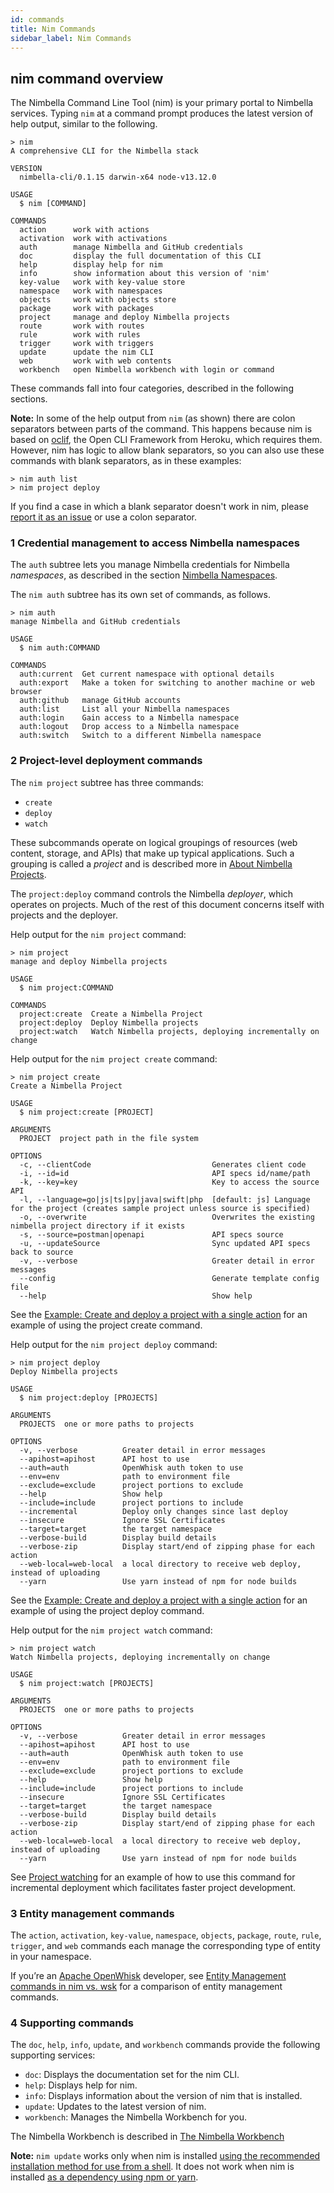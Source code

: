```yaml
---
id: commands
title: Nim Commands
sidebar_label: Nim Commands
---
```


## nim command overview

The Nimbella Command Line Tool (nim) is your primary portal to Nimbella services. Typing `nim` at a command prompt produces the latest version of help output, similar to the following.

```shell
> nim
A comprehensive CLI for the Nimbella stack

VERSION
  nimbella-cli/0.1.15 darwin-x64 node-v13.12.0

USAGE
  $ nim [COMMAND]

COMMANDS
  action      work with actions
  activation  work with activations
  auth        manage Nimbella and GitHub credentials
  doc         display the full documentation of this CLI
  help        display help for nim
  info        show information about this version of 'nim'
  key-value   work with key-value store
  namespace   work with namespaces
  objects     work with objects store
  package     work with packages
  project     manage and deploy Nimbella projects
  route       work with routes
  rule        work with rules
  trigger     work with triggers
  update      update the nim CLI
  web         work with web contents
  workbench   open Nimbella workbench with login or command
```

These commands fall into four categories, described in the following sections.

**Note:** In some of the help output from `nim` (as shown) there are colon separators between parts of the command.  This happens because nim is based on [oclif](https://github.com/oclif), the Open CLI Framework from Heroku, which requires them. However, nim has logic to allow blank separators, so you can also use these commands with blank separators, as in these examples:

```shell
> nim auth list
> nim project deploy
```

If you find a case in which a blank separator doesn't work in nim, please [report it as an issue](https://github.com/nimbella/nimbella-cli/issues) or use a colon separator.


### 1 Credential management to access Nimbella namespaces

The `auth` subtree lets you manage Nimbella credentials for Nimbella _namespaces_, as described in the section [Nimbella Namespaces](namespaces.md).

The `nim auth` subtree has its own set of commands, as follows.

```shell
> nim auth
manage Nimbella and GitHub credentials

USAGE
  $ nim auth:COMMAND

COMMANDS
  auth:current  Get current namespace with optional details
  auth:export   Make a token for switching to another machine or web browser
  auth:github   manage GitHub accounts
  auth:list     List all your Nimbella namespaces
  auth:login    Gain access to a Nimbella namespace
  auth:logout   Drop access to a Nimbella namespace
  auth:switch   Switch to a different Nimbella namespace
```


### 2 Project-level deployment commands

The `nim project` subtree has three commands:

*   `create`
*   `deploy`
*   `watch`

These subcommands operate on logical groupings of resources (web content, storage, and APIs) that make up typical applications. Such a grouping is called a _project_ and is described more in [About Nimbella Projects](deployer-overview.md).

The `project:deploy` command controls the Nimbella _deployer_, which operates on projects. Much of the rest of this document concerns itself with projects and the deployer.

Help output for the `nim project` command:

```shell
> nim project
manage and deploy Nimbella projects

USAGE
  $ nim project:COMMAND

COMMANDS
  project:create  Create a Nimbella Project
  project:deploy  Deploy Nimbella projects
  project:watch   Watch Nimbella projects, deploying incrementally on change
```

Help output for the `nim project create` command:

```shell
> nim project create
Create a Nimbella Project

USAGE
  $ nim project:create [PROJECT]

ARGUMENTS
  PROJECT  project path in the file system

OPTIONS
  -c, --clientCode                           Generates client code
  -i, --id=id                                API specs id/name/path
  -k, --key=key                              Key to access the source API
  -l, --language=go|js|ts|py|java|swift|php  [default: js] Language for the project (creates sample project unless source is specified)
  -o, --overwrite                            Overwrites the existing nimbella project directory if it exists
  -s, --source=postman|openapi               API specs source
  -u, --updateSource                         Sync updated API specs back to source
  -v, --verbose                              Greater detail in error messages
  --config                                   Generate template config file
  --help                                     Show help
```

See the [Example: Create and deploy a project with a single action](single-action-example.md) for an example of using the project create command.

Help output for the `nim project deploy` command:

```shell
> nim project deploy
Deploy Nimbella projects

USAGE
  $ nim project:deploy [PROJECTS]

ARGUMENTS
  PROJECTS  one or more paths to projects

OPTIONS
  -v, --verbose          Greater detail in error messages
  --apihost=apihost      API host to use
  --auth=auth            OpenWhisk auth token to use
  --env=env              path to environment file
  --exclude=exclude      project portions to exclude
  --help                 Show help
  --include=include      project portions to include
  --incremental          Deploy only changes since last deploy
  --insecure             Ignore SSL Certificates
  --target=target        the target namespace
  --verbose-build        Display build details
  --verbose-zip          Display start/end of zipping phase for each action
  --web-local=web-local  a local directory to receive web deploy, instead of uploading
  --yarn                 Use yarn instead of npm for node builds

```

See the [Example: Create and deploy a project with a single action](single-action-example.md) for an example of using the project deploy command.

Help output for the `nim project watch` command:

```shell
> nim project watch
Watch Nimbella projects, deploying incrementally on change

USAGE
  $ nim project:watch [PROJECTS]

ARGUMENTS
  PROJECTS  one or more paths to projects

OPTIONS
  -v, --verbose          Greater detail in error messages
  --apihost=apihost      API host to use
  --auth=auth            OpenWhisk auth token to use
  --env=env              path to environment file
  --exclude=exclude      project portions to exclude
  --help                 Show help
  --include=include      project portions to include
  --insecure             Ignore SSL Certificates
  --target=target        the target namespace
  --verbose-build        Display build details
  --verbose-zip          Display start/end of zipping phase for each action
  --web-local=web-local  a local directory to receive web deploy, instead of uploading
  --yarn                 Use yarn instead of npm for node builds
```

See [Project watching](deployer-features.md#project-watching-for-incremental-deployment) for an example of how to use this command for incremental deployment which facilitates faster project development.

### 3 Entity management commands

The `action`, `activation`, `key-value`, `namespace`, `objects`, `package`, `route`, `rule`, `trigger`, and `web` commands each manage the corresponding type of entity in your namespace.

If you’re an [Apache OpenWhisk](https://openwhisk.apache.org) developer, see [Entity Management commands in nim vs. wsk](nim-vs-wsk.md#entity-management-commands-in-nim-vs.-wsk) for a comparison of entity management commands.


### 4 Supporting commands

The `doc`, `help`, `info`, `update`, and `workbench` commands provide the following supporting services:

*   `doc`: Displays the documentation set for the nim CLI.
*   `help`: Displays help for nim.
*   `info`: Displays information about the version of nim that is installed.
*   `update`: Updates to the latest version of nim.
*   `workbench`: Manages the Nimbella Workbench for you.

The Nimbella Workbench is described in [The Nimbella Workbench](workbench.md)

**Note:** `nim update` works only when nim is installed [using the recommended installation method for use from a shell](install.md#install-nim-for-shell-invocation-globally). It does not work when nim is installed [as a dependency using npm or yarn](install.md#install-nim-as-a-dependency).
